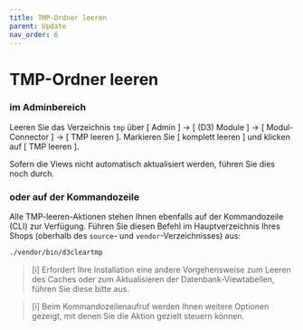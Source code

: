 ```yaml
---
title: TMP-Ordner leeren
parent: Update
nav_order: 6
---
```


# TMP-Ordner leeren

### **im Adminbereich**

Leeren Sie das Verzeichnis `tmp` über [ Admin ] -> [ (D3) Module ] -> [ Modul-Connector ] -> [ TMP leeren ]. Markieren Sie [ komplett leeren ] und klicken auf [ TMP leeren ]. 

Sofern die Views nicht automatisch aktualisiert werden, führen Sie dies noch durch.

### **oder auf der Kommandozeile**

Alle TMP-leeren-Aktionen stehen Ihnen ebenfalls auf der Kommandozeile (CLI) zur Verfügung. Führen Sie diesen Befehl im Hauptverzeichnis Ihres Shops (oberhalb des `source`- und `vendor`-Verzeichnisses) aus:

```bash
./vendor/bin/d3cleartmp
```

> [i] Erfordert Ihre Installation eine andere Vorgehensweise zum Leeren des Caches oder zum Aktualisieren der Datenbank-Viewtabellen, führen Sie diese bitte aus.

> [i] Beim Kommandozeilenaufruf werden Ihnen weitere Optionen gezeigt, mit denen Sie die Aktion gezielt steuern können.